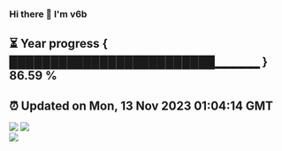 ### Hi there 👋  I'm v6b  
⏳ Year progress { █████████████████████████▁▁▁▁▁ } 86.59 %
---
⏰ Updated on Mon, 13 Nov 2023 01:04:14 GMT
---
![](https://github-readme-stats.vercel.app/api?username=v6b&bg_color=30,e96443,904e95&title_color=fff&text_color=fff&layout=compact)
![](https://github-readme-stats.vercel.app/api/top-langs/?username=v6b&layout=compact&bg_color=30,e96443,904e95&title_color=fff&text_color=fff)  
![](https://gcore.jsdelivr.net/gh/v6b/v6b@main/assets/github-contribution-grid-snake.svg)

